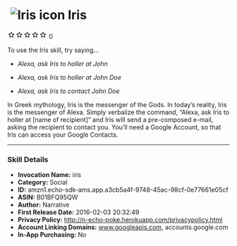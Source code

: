 # &nbsp;<img src="https://github.com/dale3h/alexa-skills-list/raw/master/skills/iris/B01BFQ95QW/app_icon" alt="Iris icon" width="36"> Iris
![0 stars](../../../images/ic_star_border_black_18dp_1x.png)![0 stars](../../../images/ic_star_border_black_18dp_1x.png)![0 stars](../../../images/ic_star_border_black_18dp_1x.png)![0 stars](../../../images/ic_star_border_black_18dp_1x.png)![0 stars](../../../images/ic_star_border_black_18dp_1x.png) 0

To use the Iris skill, try saying...

* *Alexa, ask Iris to holler at John*

* *Alexa, ask Iris to holler at John Doe*

* *Alexa, ask Iris to contact John Doe*

In Greek mythology, Iris is the messenger of the Gods. In today’s reality, Iris is the messenger of Alexa. Simply verbalize the command, “Alexa, ask Iris to holler at [name of recipient]” and Iris will send a pre-composed e-mail, asking the recipient to contact you. You’ll need a Google Account, so that Iris can access your Google Contacts.

***

### Skill Details

* **Invocation Name:** iris
* **Category:** Social
* **ID:** amzn1.echo-sdk-ams.app.a3cb5a4f-9748-45ac-98cf-0e77661e05cf
* **ASIN:** B01BFQ95QW
* **Author:** Narrative
* **First Release Date:** 2016-02-03 20:32:49
* **Privacy Policy:** http://n-echo-poke.herokuapp.com/privacypolicy.html
* **Account Linking Domains:** www.googleapis.com, accounts.google.com
* **In-App Purchasing:** No
